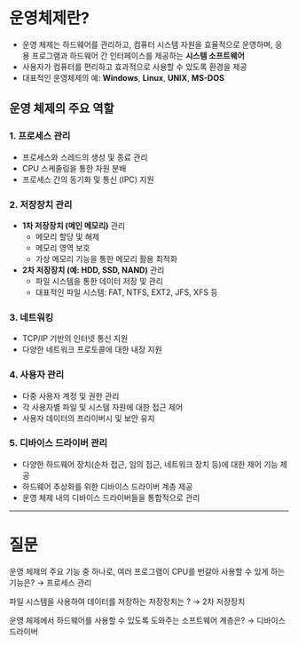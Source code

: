 # 운영체제란?
- 운영 체제는 하드웨어를 관리하고, 컴퓨터 시스템 자원을 효율적으로 운영하며, 응용 프로그램과 하드웨어 간 인터페이스를 제공하는 **시스템 소프트웨어**
- 사용자가 컴퓨터를 편리하고 효과적으로 사용할 수 있도록 환경을 제공
- 대표적인 운영체제의 예: **Windows**, **Linux**, **UNIX**, **MS-DOS**

## 운영 체제의 주요 역할

### 1. 프로세스 관리
- 프로세스와 스레드의 생성 및 종료 관리
- CPU 스케줄링을 통한 자원 분배
- 프로세스 간의 동기화 및 통신 (IPC) 지원

### 2. 저장장치 관리
- **1차 저장장치 (메인 메모리)** 관리
  - 메모리 할당 및 해제
  - 메모리 영역 보호
  - 가상 메모리 기능을 통한 메모리 활용 최적화
- **2차 저장장치 (예: HDD, SSD, NAND)** 관리
  - 파일 시스템을 통한 데이터 저장 및 관리
  - 대표적인 파일 시스템: FAT, NTFS, EXT2, JFS, XFS 등
 
### 3. 네트워킹
- TCP/IP 기반의 인터넷 통신 지원
- 다양한 네트워크 프로토콜에 대한 내장 지원

### 4. 사용자 관리
- 다중 사용자 계정 및 권한 관리
- 각 사용자별 파일 및 시스템 자원에 대한 접근 제어
- 사용자 데이터의 프라이버시 및 보안 유지

### 5. 디바이스 드라이버 관리
- 다양한 하드웨어 장치(순차 접근, 임의 접근, 네트워크 장치 등)에 대한 제어 기능 제공
- 하드웨어 추상화를 위한 디바이스 드라이버 계층 제공
- 운영 체제 내의 디바이스 드라이버들을 통합적으로 관리

---

# 질문
운영 체제의 주요 기능 중 하나로, 여러 프로그램이 CPU를 번갈아 사용할 수 있게 하는 기능은?
→ 프로세스 관리

파일 시스템을 사용하여 데이터를 저장하는 저장장치는 ?
→ 2차 저장장치

운영 체제에서 하드웨어를 사용할 수 있도록 도와주는 소프트웨어 계층은?
→ 디바이스 드라이버

